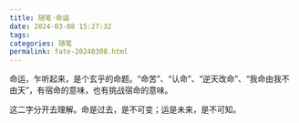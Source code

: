 ```yaml
---
title: 随笔·命运
date: 2024-03-08 15:27:32
tags: 
categories: 随笔
permalink: fate-20240308.html
---
```

命运，乍听起来，是个玄乎的命题。“命苦”、“认命”、“逆天改命”、“我命由我不由天”，有宿命的意味，也有挑战宿命的意味。

这二字分开去理解。命是过去，是不可变；运是未来，是不可知。


 